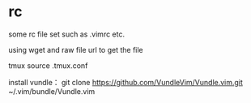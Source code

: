 # rc
some rc file set such as .vimrc etc.

using wget and raw file url to get the file

tmux source .tmux.conf

install vundle： 
  git clone https://github.com/VundleVim/Vundle.vim.git ~/.vim/bundle/Vundle.vim


